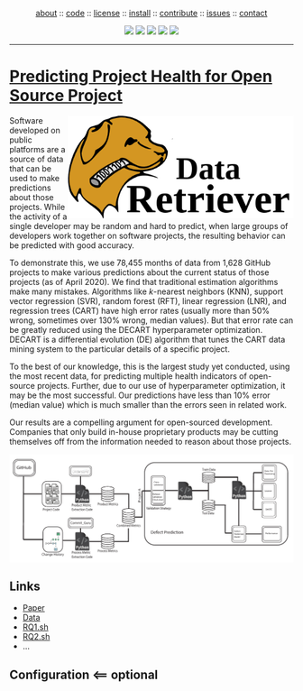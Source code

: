 <p align=center><a 
href="https://github.com/ai-se/perfect-repo/blob/master/README.md">about</a>  :: <a 
href="https://github.com/ai-se/perfect-repo">code</a>  :: <a 
href="https://github.com/ai-se/perfect-repo/blob/master/LICENSE">license</a>  :: <a 
href="https://github.com/ai-se/perfect-repo/blob/master/INSTALL.md">install</a> :: <a
href="https://github.com/ai-se/perfect-repo/blob/master/CODE_OF_CONDUCT.md">contribute</a> :: <a 
href="https://github.com/ai-se/perfect-repo/issues">issues</a> ::  <a 
href="https://github.com/ai-se/perfect-repo/blob/master/CONTACT.md">contact</a> <p 
align=center> <img 
src="https://img.shields.io/badge/language-python-orange">&nbsp;<img 
src="https://img.shields.io/badge/purpose-ai,se-blueviolet">&nbsp;<img 
src="https://img.shields.io/badge/platform-mac,*nux-informational">&nbsp;<img 
src="https://img.shields.io/badge/license-mit-informational">&nbsp;<img 
src="https://travis-ci.com/ai-se/perfect-repo.svg?branch=master"> 
</p><hr>


# [Predicting Project Health for Open Source Project](doc/paper.pdf)
<img src="etc/img/header.png" align=right width=400>


Software developed on  public platforms are a source of data that
can be used to make predictions about those projects. While the
activity of a single developer may be random and hard to predict,
when large groups of developers work together on software projects,
the resulting behavior can be predicted with good accuracy.

To demonstrate this, we use 78,455 months of data from 1,628 GitHub
projects to make various predictions about the current status of
those projects (as of April 2020). We find that traditional estimation
algorithms make many mistakes. Algorithms like $k$-nearest neighbors
(KNN), support vector regression (SVR), random forest (RFT), linear
regression (LNR), and regression trees (CART) have high error rates
(usually more than 50% wrong, sometimes over 130% wrong, median
values). But that error rate can be  greatly reduced using the
DECART hyperparameter optimization. DECART is a differential evolution
(DE) algorithm that tunes the CART data mining system to the
particular details of a specific project.

To the best of our knowledge, this is the largest study yet conducted,
using the most recent data, for predicting multiple health indicators
of open-source projects. Further, due to our use of hyperparameter
optimization, it may be the most successful. Our predictions have
less than 10% error (median value) which is much smaller than the
errors seen in related work.

Our results are a compelling argument for  open-sourced development.
Companies that only build in-house proprietary products may be
cutting themselves off from the information needed to reason about
those projects.

<img align=center src="etc/img/framework-2.pdf">

## Links 
  - [Paper](etc/pdf/paper.pdf)
  - [Data](data/README.md)
  - [RQ1.sh](doc/RQ1.sh)
  - [RQ2.sh](doc/RQ2.sh) 
  -  ...
  
## Configuration <== optional
